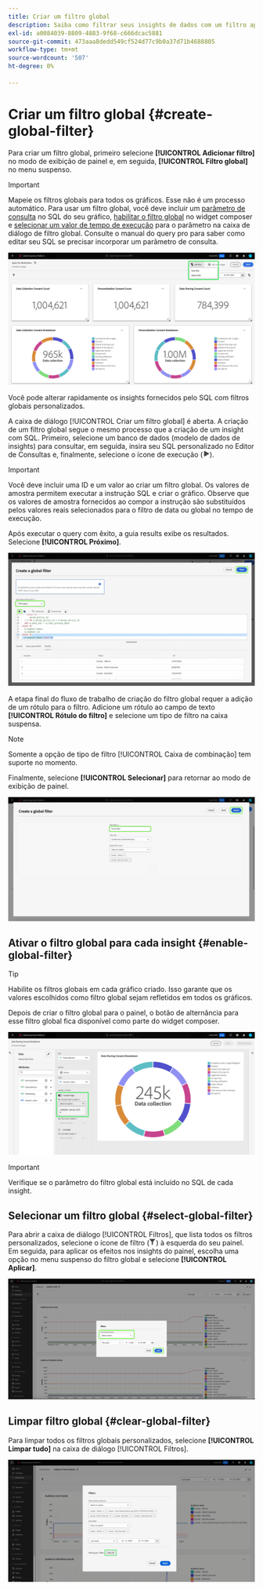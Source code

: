 ```yaml
---
title: Criar um filtro global
description: Saiba como filtrar seus insights de dados com um filtro aplicado globalmente e personalizado.
exl-id: a0084039-8809-4883-9f68-c666dcac5881
source-git-commit: 473aaa8dedd549cf524d77c9b0a37d71b4688805
workflow-type: tm+mt
source-wordcount: '507'
ht-degree: 0%

---
```


# Criar um filtro global {#create-global-filter}

Para criar um filtro global, primeiro selecione **[!UICONTROL Adicionar filtro]** no modo de exibição de painel e, em seguida, **[!UICONTROL Filtro global]** no menu suspenso.

>[!IMPORTANT]
>
>Mapeie os filtros globais para todos os gráficos. Esse não é um processo automático. Para usar um filtro global, você deve incluir um [parâmetro de consulta](../../../query-service/ui/parameterized-queries.md) no SQL do seu gráfico, [habilitar o filtro global](#enable-global-filter) no widget composer e [selecionar um valor de tempo de execução](#select-global-filter) para o parâmetro na caixa de diálogo de filtro global. Consulte o manual do query pro para saber como editar seu SQL se precisar incorporar um parâmetro de consulta.

![Um painel personalizado com Adicionar filtro e seu menu suspenso realçado.](../../images/sql-insights-query-pro-mode/add-filter.png)

Você pode alterar rapidamente os insights fornecidos pelo SQL com filtros globais personalizados.

A caixa de diálogo [!UICONTROL Criar um filtro global] é aberta. A criação de um filtro global segue o mesmo processo que a criação de um insight com SQL. Primeiro, selecione um banco de dados (modelo de dados de insights) para consultar, em seguida, insira seu SQL personalizado no Editor de Consultas e, finalmente, selecione o ícone de execução (![Um ícone de execução.](/help/images/icons/play.png)).

>[!IMPORTANT]
>
>Você deve incluir uma ID e um valor ao criar um filtro global. Os valores de amostra permitem executar a instrução SQL e criar o gráfico. Observe que os valores de amostra fornecidos ao compor a instrução são substituídos pelos valores reais selecionados para o filtro de data ou global no tempo de execução.

Após executar o query com êxito, a guia results exibe os resultados. Selecione **[!UICONTROL Próximo]**.

![A [!UICONTROL caixa de diálogo Criar um filtro global] com o menu suspenso do conjunto de dados, o ícone Executar e o Próximo realçados.](../../images/sql-insights-query-pro-mode/global-filter.png)

A etapa final do fluxo de trabalho de criação do filtro global requer a adição de um rótulo para o filtro. Adicione um rótulo ao campo de texto **[!UICONTROL Rótulo do filtro]** e selecione um tipo de filtro na caixa suspensa.

>[!NOTE]
>
>Somente a opção de tipo de filtro [!UICONTROL Caixa de combinação] tem suporte no momento.

Finalmente, selecione **[!UICONTROL Selecionar]** para retornar ao modo de exibição de painel.

![A [!UICONTROL caixa de diálogo Criar um filtro global] com a entrada de texto Selecionar e Rótulo de filtro realçada.](../../images/sql-insights-query-pro-mode/global-filter-label.png)

## Ativar o filtro global para cada insight {#enable-global-filter}

>[!TIP]
>
>Habilite os filtros globais em cada gráfico criado. Isso garante que os valores escolhidos como filtro global sejam refletidos em todos os gráficos.

Depois de criar o filtro global para o painel, o botão de alternância para esse filtro global fica disponível como parte do widget composer.

![O widget composer com a opção Filtro Global realçada.](../../images/sql-insights-query-pro-mode/global-filter-consent.png)

>[!IMPORTANT]
>
>Verifique se o parâmetro do filtro global está incluído no SQL de cada insight.

## Selecionar um filtro global {#select-global-filter}

Para abrir a caixa de diálogo [!UICONTROL Filtros], que lista todos os filtros personalizados, selecione o ícone de filtro (![Um ícone de filtro.](/help/images/icons/filter.png)) à esquerda do seu painel. Em seguida, para aplicar os efeitos nos insights do painel, escolha uma opção no menu suspenso do filtro global e selecione **[!UICONTROL Aplicar]**.

![Um painel personalizado com a caixa de diálogo de filtro realçada.](../../images/sql-insights-query-pro-mode/custom-filters.png)

## Limpar filtro global {#clear-global-filter}

Para limpar todos os filtros globais personalizados, selecione **[!UICONTROL Limpar tudo]** na caixa de diálogo [!UICONTROL Filtros].

![A caixa de diálogo Filtros com Limpar tudo realçado.](../../images/sql-insights-query-pro-mode/clear-all.png)

